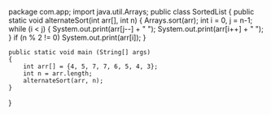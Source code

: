 package com.app;
import java.util.Arrays; 
public class SortedList
{ 
	public static void alternateSort(int arr[], int n) 
    { 
        Arrays.sort(arr); 
        int i = 0, j = n-1; 
        while (i < j) { 
            System.out.print(arr[j--] + " "); 
            System.out.print(arr[i++] + " "); 
        } 
       if (n % 2 != 0) 
    	   System.out.print(arr[i]); 
    } 
  
   
    public static void main (String[] args) 
    { 
        int arr[] = {4, 5, 7, 7, 6, 5, 4, 3}; 
        int n = arr.length; 
        alternateSort(arr, n); 
    } 
} 
